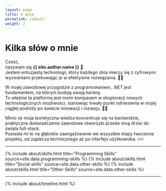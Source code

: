 ```yaml
---
layout: page
title: O mnie
permalink: /about/
weight: 2
---
```


# **Kilka słów o mnie**

Cześć, <br>
nazywam się **{{ site.author.name }}** :wave:. <br> 
Jestem entuzjastą technologii, który każdego dnia mierzy się z cyfrowymi wyzwaniami przekuwając je w efektywne rozwiązania. :man_technologist: <br>

W mojej zawodowej przygodzie z programowaniem, .NET jest fundamentem, na którym buduję swoją karierę. <br>
To właśnie ta platforma jest moim kompasem w eksploracji nowych technologicznych możliwości, stanowiąc trwały punkt odniesienia w mojej ciągłej podróży po świecie innowacji i rozwoju. 🚀🌌 <br>

Mimo że moja teoretyczna wiedza koncentruje się na backendzie, praktyczne doświadczenie zawodowe otworzyło przede mną drzwi do świata full-stack. <br> 
Pozwala mi to na głębokie zaangażowanie we wszystkie etapy tworzenia projektu, od zaplecza technicznego aż po interfejs użytkownika. 🔥🔥 <br>

<hr>

<div class="row">
    {% include about/skills.html title="Programming Skills" source=site.data.programming-skills %}
    {% include about/skills.html title="Social skills" source=site.data.other-skills %}
    {% include about/skills.html title="Other Skills" source=site.data.other-skills %}
</div>

<hr>

<div class="row">
{% include about/timeline.html %}
</div>